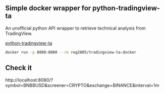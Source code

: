 ## Simple docker wrapper for python-tradingview-ta

An unofficial python API wrapper to retrieve technical analysis from TradingView.

[python-tradingview-ta](https://github.com/deathlyface/python-tradingview-ta/)

```bash
docker run -p 8080:8080 --rm reg2005/tradingview-ta-docker
```

## Check it

http://localhost:8080/?symbol=BNBBUSD&screener=CRYPTO&exchange=BINANCE&interval=1m

